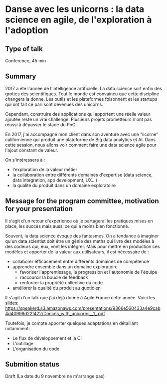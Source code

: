 # Danse avec les unicorns : la data science en agile, de l'exploration à l'adoption

## Type of talk

Conference, 45 min

## Summary

2017 a été l'année de l'intelligence artificielle.
La data science sort enfin des grottes des scientifiques. Tout le monde est convaincu que cette discipline changera la donne.
Les outils et les plateformes foisonnent et les startups qui ont fait ce pari sont devenues des unicorns.

Cependant, construire des applications qui apportent une réelle valeur ajoutée reste un vrai challenge. Plusieurs projets prometteurs n'ont pas réussi à dépasser le stade du PoC.

En 2017, j'ai accompagné mon client dans son aventure avec une "licorne" californienne qui produit une plateforme de Big data analytics et AI.
Dans cette session, nous allons voir comment faire une data science agile pour l'ajout constant de valeur.

On s'intéressera à :

- l'exploration de la valeur métier
- la collaboration entre différents domaines d'expertise (data science, data integration, app development, UX...)
- la qualité du produit dans un domaine exploratoire

## Message for the program committee, motivation for your presentation

Il s'agit d'un retour d'expérience où je partagerai les pratiques mises en place, les succès mais aussi ce qui a moins bien fonctionné.

Souvent, la data science évoque des fantasmes.
On a tendance à imaginer qu'un data scientist doit être un génie des maths qui livre des modèles à des codeurs qui, eux, vont les intégrer.
Mais pour mettre en production ces modèles et apporter de la valeur aux utilisateurs, il est nécessaire de :

- collaborer éfficacement entre différents domaines de compétence
- apprendre ensemble dans un domaine exploratoire
  - favoriser l'apprentissage, la progression et l'autonomie de l'équipe
  - raccourcir la boucle de feedback
  - renforcer la propriété collective du code
- améliorer la qualité du produit au quotidien

Il s'agit d'un talk que j'ai déjà donné à Agile France cette année. Voici les slides:
https://speakerd.s3.amazonaws.com/presentations/9366e560433a4e9cab4d40998d22f422/Dances_with_unicorns__1_.pdf

Toutefois, je compte apporter quelques adaptations en détaillant notamment:

- Le flux de développement et la CI
- L'outillage
- L'organisation du code

## Submition status

Draft (La date du 9 novembre ne m'arrange pas)